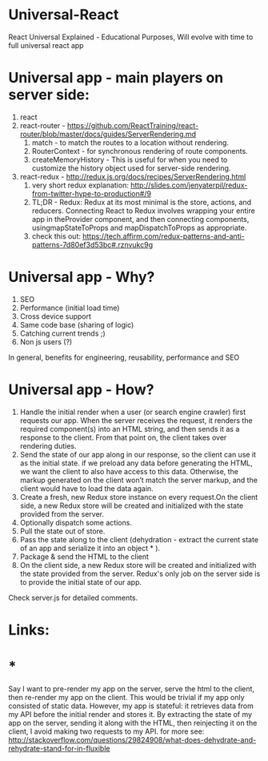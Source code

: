 # Universal-React
React Universal Explained - Educational Purposes,
Will evolve with time to full universal react app

# Universal app - main players on server side:

1. react
2. react-router - https://github.com/ReactTraining/react-router/blob/master/docs/guides/ServerRendering.md
    1. match - to match the routes to a location without rendering.
    2. RouterContext - for synchronous rendering of route components.
    3. createMemoryHistory - This is useful for when you need to customize the history object used for server-side rendering.
3. react-redux - http://redux.js.org/docs/recipes/ServerRendering.html
    1. very short redux explanation: http://slides.com/jenyaterpil/redux-from-twitter-hype-to-production#/9
    2. TL;DR - Redux: Redux at its most minimal is the store, actions, and reducers. Connecting React to Redux involves wrapping your     entire app in theProvider component, and then connecting components, usingmapStateToProps and mapDispatchToProps as appropriate.
    3. check this out: https://tech.affirm.com/redux-patterns-and-anti-patterns-7d80ef3d53bc#.rznvukc9g

# Universal app - Why?

1. SEO
2. Performance (initial load time)
3. Cross device support
4. Same code base (sharing of logic)
5. Catching current trends ;)
6. Non js users (?)

In general, benefits for engineering, reusability, performance and SEO

# Universal app - How?

1. Handle the initial render when a user (or search engine crawler) first requests our app. When the server receives the request, it        renders the required component(s) into an HTML string, and then sends it as a response to the client. From that point on, the client     takes over rendering duties.
2. Send the state of our app along in our response, so the client can use it as the initial state. if we preload any data before            generating the HTML, we want the client to also have access to this data. Otherwise, the markup generated on the client won’t match      the server markup, and the client would have to load the data again.
3. Create a fresh, new Redux store instance on every request.On the client side, a new Redux store will be created and initialized with     the state provided from the server.
4. Optionally dispatch some actions.
5. Pull the state out of store.
6. Pass the state along to the client (dehydration - extract the current state of an app and serialize it into an object * ).
7. Package & send the HTML to the client
8. On the client side, a new Redux store will be created and initialized with the state provided from the server.
    Redux's only job on the server side is to provide the initial state of our app.

Check server.js for detailed comments.

# Links:




# *
Say I want to pre-render my app on the server, serve the html to the client, then re-render my app on the client. This would be trivial if my app only consisted of static data. However, my app is stateful: it retrieves data from my API before the initial render and stores it. By extracting the state of my app on the server, sending it along with the HTML, then reinjecting it on the client, I avoid making two requests to my API.
for more see: http://stackoverflow.com/questions/29824908/what-does-dehydrate-and-rehydrate-stand-for-in-fluxible


